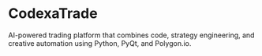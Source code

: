 # CodexaTrade
AI-powered trading platform that combines code, strategy engineering, and creative automation using Python, PyQt, and Polygon.io.
